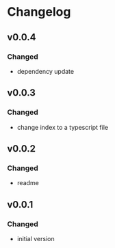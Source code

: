 # Changelog

## v0.0.4
### Changed
- dependency update

## v0.0.3
### Changed
- change index to a typescript file

## v0.0.2
### Changed
- readme

## v0.0.1
### Changed
- initial version
